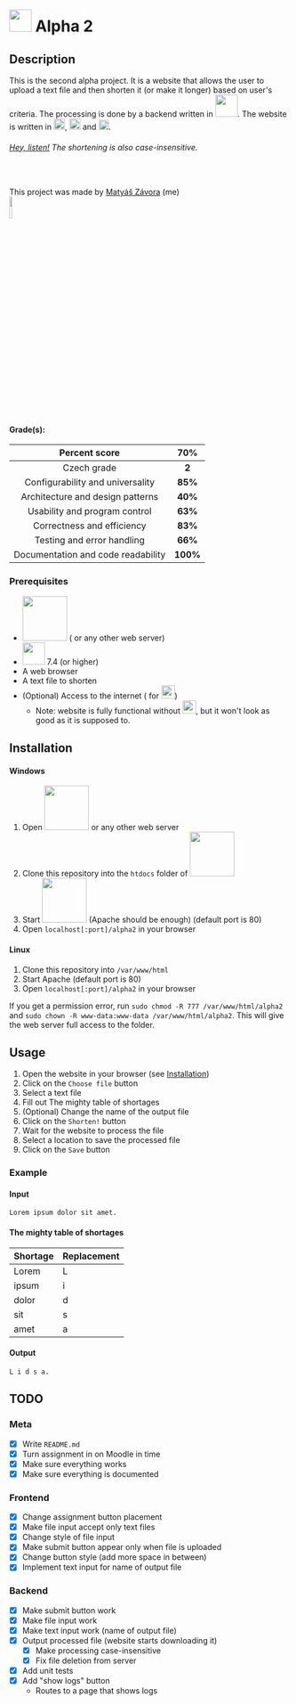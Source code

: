 # <img src="https://i.imgur.com/lPtkKoH.png" width="40"> Alpha 2

## Description

This is the second alpha project.
It is a website that allows the user to upload a text file and then shorten it (or make it longer) based on user's
criteria.
The processing is done by a backend written
in <img src="https://upload.wikimedia.org/wikipedia/commons/thumb/2/27/PHP-logo.svg/2560px-PHP-logo.svg.png" width="40">.
The website is written
in <img src="https://upload.wikimedia.org/wikipedia/commons/thumb/3/38/HTML5_Badge.svg/800px-HTML5_Badge.svg.png" width="20">,
<img src="https://upload.wikimedia.org/wikipedia/commons/thumb/6/62/CSS3_logo.svg/1024px-CSS3_logo.svg.png" width="20">
and <img src="https://iconape.com/wp-content/png_logo_vector/javascript-logo.png" width="18">.

###### <a href="https://youtu.be/WSIvP9uCOAw?si=NxzMHvnKdOQCV5Ui" style="a {color: inherit;text-decoration: none; cursor: default;}">Hey, listen!</a> The shortening is also case-insensitive.

<br>

This project was made by [Matyáš Závora](https://www.linkedin.com/in/matyas-zavora/) (me)
<br><a href="https://www.linkedin.com/in/matyas-zavora/"><img src="https://avatars.githubusercontent.com/u/105340917?v=4" width=10%></a>

#### Grade(s):
|           Percent score            |   70%    |
|:----------------------------------:|:--------:|
|            Czech grade             |  __2__   |
|  Configurability and universality  | __85%__  |
|  Architecture and design patterns  | __40%__  |
|   Usability and program control    | __63%__  |
|     Correctness and efficiency     | __83%__  |
|     Testing and error handling     | __66%__  |
| Documentation and code readability | __100%__ |

### Prerequisites

- [<u><img src="https://upload.wikimedia.org/wikipedia/commons/thumb/0/03/Xampp_logo.svg/2560px-Xampp_logo.svg.png" width="80"></u>](https://www.apachefriends.org/index.html) (
  or any other web server)
- [<u><img src="https://upload.wikimedia.org/wikipedia/commons/thumb/2/27/PHP-logo.svg/2560px-PHP-logo.svg.png" width="40"></u>](https://www.php.net/downloads.php)
  7.4 (or higher)
- A web browser
- A text file to shorten
- (Optional) Access to the internet (
  for <img src="https://upload.wikimedia.org/wikipedia/commons/thumb/b/b2/Bootstrap_logo.svg/2560px-Bootstrap_logo.svg.png" width="24">)
    - Note: website is fully functional
      without <img src="https://upload.wikimedia.org/wikipedia/commons/thumb/b/b2/Bootstrap_logo.svg/2560px-Bootstrap_logo.svg.png" width="24">,
      but it won't look as good as it is supposed to.

## Installation

#### Windows

1. Open <img src="https://upload.wikimedia.org/wikipedia/commons/thumb/0/03/Xampp_logo.svg/2560px-Xampp_logo.svg.png" width="80">
or any other web server
2. Clone this repository into the `htdocs` folder of <img src="https://upload.wikimedia.org/wikipedia/commons/thumb/0/03/Xampp_logo.svg/2560px-Xampp_logo.svg.png" width="80">
3. Start <img src="https://upload.wikimedia.org/wikipedia/commons/thumb/0/03/Xampp_logo.svg/2560px-Xampp_logo.svg.png" width="80"> (Apache should be enough) (default port is 80)
4. Open `localhost[:port]/alpha2` in your browser

#### Linux

1. Clone this repository into `/var/www/html`
2. Start Apache (default port is 80)
3. Open `localhost[:port]/alpha2` in your browser

If you get a permission error, run `sudo chmod -R 777 /var/www/html/alpha2`
and `sudo chown -R www-data:www-data /var/www/html/alpha2`.
This will give the web server full access to the folder.

## Usage

1. Open the website in your browser (see [Installation](#installation))
2. Click on the `Choose file` button
3. Select a text file
4. Fill out The mighty table of shortages
5. (Optional) Change the name of the output file
6. Click on the `Shorten!` button
7. Wait for the website to process the file
8. Select a location to save the processed file
9. Click on the `Save` button

### Example

#### Input

```
Lorem ipsum dolor sit amet.
```

#### The mighty table of shortages

| Shortage | Replacement |
|----------|-------------|
| Lorem    | L           |
| ipsum    | i           |
| dolor    | d           |
| sit      | s           |
| amet     | a           |

#### Output

```
L i d s a.
```

## TODO

### Meta

- [X] Write `README.md`
- [X] Turn assignment in on Moodle in time
- [X] Make sure everything works
- [X] Make sure everything is documented

### Frontend

- [X] Change assignment button placement
- [X] Make file input accept only text files
- [X] Change style of file input
- [X] Make submit button appear only when file is uploaded
- [X] Change button style (add more space in between)
- [X] Implement text input for name of output file

### Backend

- [X] Make submit button work
- [X] Make file input work
- [X] Make text input work (name of output file)
- [X] Output processed file (website starts downloading it)
    - [X] Make processing case-insensitive
    - [X] Fix file deletion from server
- [X] Add unit tests
- [X] Add "show logs" button
    - Routes to a page that shows logs 
